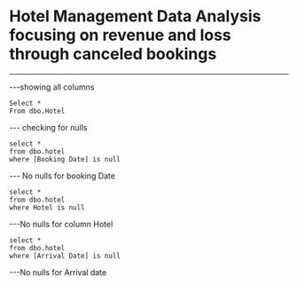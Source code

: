 # Hotel Management Data Analysis focusing on revenue and loss through canceled bookings
----


---showing all columns
```
Select *
From dbo.Hotel
```

--- checking for nulls
```
select *
from dbo.hotel
where [Booking Date] is null
```
--- No nulls for booking Date

```
select *
from dbo.hotel
where Hotel is null
```
---No nulls for column Hotel

```
select *
from dbo.hotel
where [Arrival Date] is null
```
---No nulls for Arrival date
